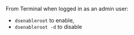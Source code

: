From Terminal when logged in as an admin user:

- `dsenableroot` to enable,
- `dsenableroot -d` to disable
